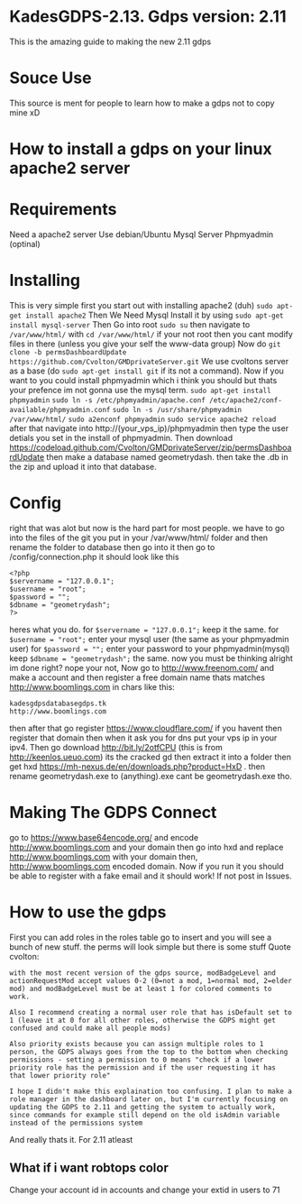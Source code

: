 # KadesGDPS-2.13. Gdps version: 2.11
This is the amazing guide to making the new 2.11 gdps
# Souce Use
This source is ment for people to learn how to make a gdps not to copy mine xD
# How to install a gdps on your linux apache2 server
# Requirements
 Need a apache2 server
 Use debian/Ubuntu
 Mysql Server
 Phpmyadmin (optinal)
# Installing
This is very simple first you start out with installing apache2 (duh)
`sudo apt-get install apache2`
Then We Need Mysql Install it by using `sudo apt-get install mysql-server`
Then Go into root `sudo su` then navigate to `/var/www/html/` with `cd /var/www/html/` if your not
root then you cant modify files in there (unless you give your self the www-data group)
Now do `git clone -b permsDashboardUpdate https://github.com/Cvolton/GMDprivateServer.git` We use cvoltons server as a base (do `sudo apt-get install git`
if its not a command). Now if you want to you could install phpmyadmin which i think you should but thats your prefence
im not gonna use the mysql term. `sudo apt-get install phpmyadmin` `sudo ln -s /etc/phpmyadmin/apache.conf /etc/apache2/conf-available/phpmyadmin.conf` `sudo ln -s /usr/share/phpmyadmin /var/www/html/` `sudo a2enconf phpmyadmin` `sudo service apache2 reload`
after that navigate into http://(your_vps_ip)/phpmyadmin then type the user detials you set in the install of phpmyadmin. Then download https://codeload.github.com/Cvolton/GMDprivateServer/zip/permsDashboardUpdate then make a database named geometrydash. then take the .db in the zip and upload it into that database. 
# Config
right that was alot but now is the hard part for most people. we have to go into the files of the git you put in your /var/www/html/ folder and then rename the folder to database then go into it then go to /config/connection.php it should look like this
```
<?php
$servername = "127.0.0.1";
$username = "root";
$password = "";
$dbname = "geometrydash";
?>
```
heres what you do. for `$servername = "127.0.0.1";` keep it the same. for `$username = "root";` enter your mysql user (the same as your phpmyadmin user) for `$password = "";` enter your password to your phpmyadmin(mysql) keep `$dbname = "geometrydash";` the same.
now you must be thinking alright im done right? nope your not, Now go to http://www.freenom.com/ and make a account and then register a free domain name thats matches http://www.boomlings.com in chars like this:
```
kadesgdpsdatabasegdps.tk
http://www.boomlings.com
```
then after that go register https://www.cloudflare.com/ if you havent then register that domain then when it ask you for dns put your vps ip in your ipv4. Then go download http://bit.ly/2otfCPU (this is from http://keenlos.ueuo.com) its the cracked gd then extract it into a folder then get hxd https://mh-nexus.de/en/downloads.php?product=HxD . then rename geometrydash.exe to (anything).exe cant be geometrydash.exe tho. 
# Making The GDPS Connect
go to https://www.base64encode.org/ and encode 
http://www.boomlings.com and your domain then go into hxd and replace http://www.boomlings.com with your domain then, http://www.boomlings.com encoded domain. Now if you run it you should be able to register with a fake email and it should work!
If not post in Issues.
# How to use the gdps
First you can add roles in the roles table
go to insert and you will see a bunch of new stuff.
the perms will look simple but there is some stuff
Quote cvolton:
```
with the most recent version of the gdps source, modBadgeLevel and actionRequestMod accept values 0-2 (0=not a mod, 1=normal mod, 2=elder mod) and modBadgeLevel must be at least 1 for colored comments to work.

Also I recommend creating a normal user role that has isDefault set to 1 (leave it at 0 for all other roles, otherwise the GDPS might get confused and could make all people mods)

Also priority exists because you can assign multiple roles to 1 person, the GDPS always goes from the top to the bottom when checking permissions - setting a permission to 0 means "check if a lower priority role has the permission and if the user requesting it has that lower priority role"

I hope I didn't make this explaination too confusing. I plan to make a role manager in the dashboard later on, but I'm currently focusing on updating the GDPS to 2.11 and getting the system to actually work, since commands for example still depend on the old isAdmin variable instead of the permissions system
```
And really thats it. For 2.11 atleast
## What if i want robtops color
Change your account id in accounts and change your extid in users to 71

